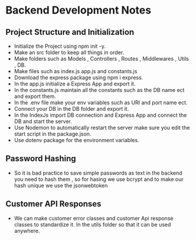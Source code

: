 # Backend Development Notes

## Project Structure and Initialization
- Initialize the Project using npm init -y.
- Make an src folder to keep all things in order.
- Make folders such as Models , Controllers , Routes , Middlewares , Utils , DB.
- Make files such as index.js app.js and constants.js
- Download the express package using npm i express.
- In the app.js initialize a Express App and export it.
- In the constants.js maintain all the constants such as the DB name ect and export them.
- In the .env file make your env variables such as URI and port name ect.
- Connect your DB in the DB folder and export it.
- In the IndexJs import DB connection and Express App and connect the DB and start the server.
- Use Nodemon to automatically restart the server make sure you edit the start script in the package.json.
- Use dotenv package for the environment variables.

## Password Hashing 
- So it is bad practice to save simple passwords as text in the backend you need to hash them , so for hasing we use bcrypt and to make our hash unique we use the jsonwebtoken

## Customer API Responses
- We can make customer error classes and customer Api response classes to standardize it. In the utils folder so that it can be used anywhere.


